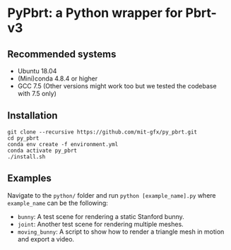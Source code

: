 # PyPbrt: a Python wrapper for Pbrt-v3

## Recommended systems
- Ubuntu 18.04
- (Mini)conda 4.8.4 or higher
- GCC 7.5 (Other versions might work too but we tested the codebase with 7.5 only)

## Installation
```
git clone --recursive https://github.com/mit-gfx/py_pbrt.git
cd py_pbrt
conda env create -f environment.yml
conda activate py_pbrt
./install.sh
```

## Examples
Navigate to the `python/` folder and run `python [example_name].py` where `example_name` can be the following:
- `bunny`: A test scene for rendering a static Stanford bunny.
- `joint`: Another test scene for rendering multiple meshes.
- `moving_bunny`: A script to show how to render a triangle mesh in motion and export a video.